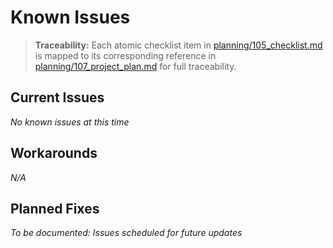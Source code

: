 # Known Issues

> **Traceability:** Each atomic checklist item in [planning/105_checklist.md](planning/105_checklist.md) is mapped to its corresponding reference in [planning/107_project_plan.md](planning/107_project_plan.md) for full traceability.

## Current Issues
*No known issues at this time*

## Workarounds
*N/A*

## Planned Fixes
*To be documented: Issues scheduled for future updates*
